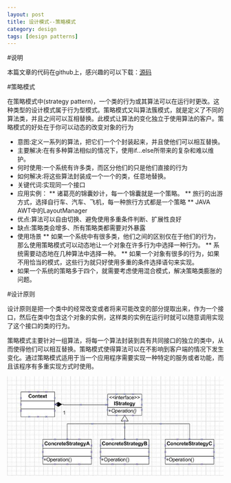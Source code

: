 ```yaml
---
layout: post
title: 设计模式--策略模式
category: design
tags: [design patterns]
---
```


#说明

本篇文章的代码在github上，感兴趣的可以下载：[源码](https://github.com/sdyz5210/fee/tree/master/src/main/java/com/summer/design/patterns/strategy)

#策略模式

在策略模式中(strategy pattern)，一个类的行为或其算法可以在运行时更改。这种类型的设计模式属于行为型模式。策略模式又叫算法簇模式，就是定义了不同的算法类，并且之间可以互相替换。此模式让算法的变化独立于使用算法的客户。策略模式的好处在于你可以动态的改变对象的行为

* 意图:定义一系列的算法，把它们一个个封装起来，并且使他们可以相互替换。
* 主要解决:在有多种算法相似的情况下，使用if...else所带来的复杂和难以维护。
* 何时使用:一个系统有许多类，而区分他们的只是他们直接的行为
* 如何解决:将这些算法封装成一个一个的类，任意地替换。
* 关键代词:实现同一个接口
* 应用实例：
 ** 诸葛亮的锦囊妙计，每一个锦囊就是一个策略。
 ** 旅行的出游方式，选择自行车、汽车、飞机，每一种旅行方式都是一个策略
 ** JAVA AWT中的LayoutManager
* 优点:算法可以自由切换、避免使用多重条件判断、扩展性良好
* 缺点:策略类会增多、所有策略类都需要对外暴露
* 使用场景
 ** 如果一个系统中有很多类，他们之间的区别仅在于他们的行为，那么使用策略模式可以动态地让一个对象在许多行为中选择一种行为。
 ** 系统需要动态地在几种算法中选择一种。
 ** 如果一个对象有很多的行为，如果不用恰当的模式，这些行为就只好使用多重的条件选择语句来实现。
* 如果一个系统的策略多于四个，就需要考虑使用混合模式，解决策略类膨胀的问题。

#设计原则

设计原则是把一个类中的经常改变或者将来可能改变的部分提取出来，作为一个接口，然后在类中包含这个对象的实例，这样类的实例在运行时就可以随意调用实现了这个接口的类的行为。

策略模式主要针对一组算法，将每一个算法封装到具有共同接口的独立的类中，从而使得他们可以相互替换。策略模式使得算法可以在不影响到客户端的情况下发生变化。通过策略模式适用于当一个应用程序需要实现一种特定的服务或者功能，而且该程序有多重实现方式时使用。

![策略模式结构图](/images/strategy.jpg)
